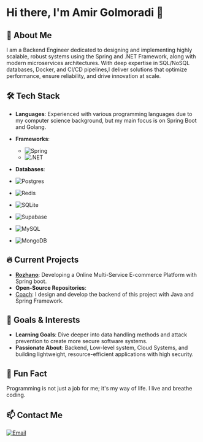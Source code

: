 # Hi there, I'm Amir Golmoradi 👋

## 🚀 About Me
I am a Backend Engineer dedicated to designing and implementing highly scalable, robust systems using 
the Spring and .NET Framework, along with modern microservices architectures. With deep expertise in SQL/NoSQL databases,
Docker, and CI/CD pipelines,I deliver solutions that optimize performance, ensure reliability, and drive innovation at scale.

## 🛠️ Tech Stack
- **Languages**: Experienced with various programming languages due to my computer science background, but my main focus is on Spring Boot and Golang.
- **Frameworks**:  
  - ![Spring](https://img.shields.io/badge/spring-%236DB33F.svg?style=for-the-badge&logo=spring&logoColor=white) 
  - ![.NET](https://img.shields.io/badge/.NET-5C2D91?style=for-the-badge&logo=.net&logoColor=white)
  
- **Databases**:
- ![Postgres](https://img.shields.io/badge/postgres-%23316192.svg?style=for-the-badge&logo=postgresql&logoColor=white)
- ![Redis](https://img.shields.io/badge/redis-%23DD0031.svg?style=for-the-badge&logo=redis&logoColor=white)
- ![SQLite](https://img.shields.io/badge/sqlite-%2307405e.svg?style=for-the-badge&logo=sqlite&logoColor=white)
- ![Supabase](https://img.shields.io/badge/Supabase-3ECF8E?style=for-the-badge&logo=supabase&logoColor=white)
- ![MySQL](https://img.shields.io/badge/mysql-4479A1.svg?style=for-the-badge&logo=mysql&logoColor=white)
- ![MongoDB](https://img.shields.io/badge/MongoDB-%234ea94b.svg?style=for-the-badge&logo=mongodb&logoColor=white)

## 🔥 Current Projects
- **[Rozhano](https://github.com/Amir-Golmoradi/Rozhano)**: Developing a Online Multi-Service E-commerce Platform with Spring boot.
- **Open-Source Repositories**:
- [Coach](https://github.com/PersianFlutter/coach.git): I design and develop the backend of this project with Java and Spring Framework.



## 🎯 Goals & Interests
- **Learning Goals**: Dive deeper into data handling methods and attack prevention to create more secure software systems.
- **Passionate About**: Backend, Low-level system, Cloud Systems, and building lightweight, resource-efficient applications with high security.

## 💬 Fun Fact
Programming is not just a job for me; it's my way of life. I live and breathe coding.

## 📫 Contact Me
[![Email](https://img.shields.io/badge/Email-D14836?style=flat-square&logo=gmail&logoColor=white)](mailto:ahgolmoradi12@gmail.com)
